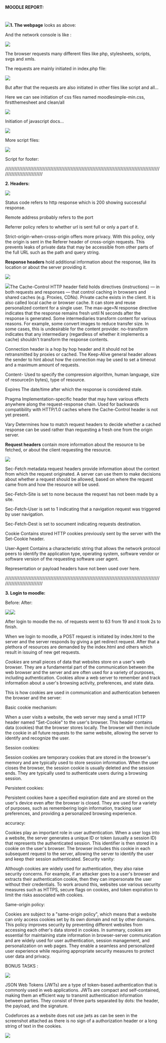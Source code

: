 **MOODLE REPORT:**

# 

![](media/4e1ba1d0c226e13672a44ad8e51125ab.png)**1. The webpage** looks as above:

And the network console is like :

![](media/32121791bd108e51f087dafa3ac365d6.png)

The browser requests many different files like php, stylesheets, scripts, svgs and xmls.

The requests are mainly initiated in index.php file:

![](media/23318fbd9b87d70cf918fc220cc096ce.png)

But after that the requests are also initiated in other files like script and all…

Here we can see initiation of css files named moodlesimple-min.css, firstthemesheet and clean/all

![](media/dc77d99f217350e8bd9d4306846dd227.png)

Initiation of javascript docs…

![](media/3390cef2cfc31f2b05dcb1a867a8ec6e.png)

More script files:

![](media/41f88db91586dd4c676f91be04101a49.png)

Script for footer:

///////////////////////////////////////////////////////////////////////////////////////////////////////////////////////////

**2. Headers:**

![](media/f5e0779cd2860950f382af7943c283f1.png)

Status code refers to http response which is 200 showing successful response.

Remote address probably refers to the port

Referrer policy refers to whether url is sent full or only a part of it.

Strict-origin-when-cross-origin offers more privacy. With this policy, only the origin is sent in the Referer header of cross-origin requests. This prevents leaks of private data that may be accessible from other parts of the full URL such as the path and query string.

**Response headers** hold additional information about the response, like its location or about the server providing it.

![](media/a7b3c3af3b3f1722daea52cb5b53e7ea.png)

![](media/bd5cd88dd433302d1d96aaa26dd73ea6.png)The Cache-Control HTTP header field holds directives (instructions) — in both requests and responses — that control caching in browsers and shared caches (e.g. Proxies, CDNs). Private cache exists in the client. It is also called local cache or browser cache. It can store and reuse personalized content for a single user. The max-age=N response directive indicates that the response remains fresh until N seconds after the response is generated. Some intermediaries transform content for various reasons. For example, some convert images to reduce transfer size. In some cases, this is undesirable for the content provider. no-transform indicates that any intermediary (regardless of whether it implements a cache) shouldn't transform the response contents.

Connection header is a hop by hop header and it should not be retransmitted by proxies or cached. The Keep-Alive general header allows the sender to hint about how the connection may be used to set a timeout and a maximum amount of requests.

Content- Used to specify the compression algorithm, human language, size of resource(in bytes), type of resource.

Expires The date/time after which the response is considered stale.

Pragma Implementation-specific header that may have various effects anywhere along the request-response chain. Used for backwards compatibility with HTTP/1.0 caches where the Cache-Control header is not yet present.

Vary Determines how to match request headers to decide whether a cached response can be used rather than requesting a fresh one from the origin server.

**Request headers** contain more information about the resource to be fetched, or about the client requesting the resource.

![](media/a38d5386f7293b9754f74c944e09a6a4.png)

Sec-Fetch metadata request headers provide information about the context from which the request originated. A server can use them to make decisions about whether a request should be allowed, based on where the request came from and how the resource will be used.

Sec-Fetch-Site is set to none because the request has not been made by a site.

Sec-Fetch-User is set to 1 indicating that a navigation request was triggered by user navigation.

Sec-Fetch-Dest is set to socument indicating requests destination.

Cookie Contains stored HTTP cookies previously sent by the server with the Set-Cookie header.

User-Agent Contains a characteristic string that allows the network protocol peers to identify the application type, operating system, software vendor or software version of the requesting software user agent.

Representation or payload headers have not been used over here.

///////////////////////////////////////////////////////////////////////////////////////////////////////////////////////////

**3. Login to moodle:**

Before: After:

![](media/1e615b8ceb8ef2f44b459d2301c5b6a8.png)![](media/492b927ff9aec21bd640bab95efb6c67.png)

After login to moodle the no. of requests went to 63 from 19 and it took 2s to finish.

When we login to moodle, a POST request is initiated by index.html to the server and the server responds by giving a get redirect request. After that a plethora of resources are demanded by the index.html and others which result in issuing of new get requests.

*Cookies* are small pieces of data that websites store on a user's web browser. They are a fundamental part of the communication between the web browser and the server and are often used for a variety of purposes, including authentication. Cookies allow a web server to remember and track information about a user's browsing activity, preferences, and state data.

This is how cookies are used in communication and authentication between the browser and the server:

Basic cookie mechanism:

When a user visits a website, the web server may send a small HTTP header named "Set-Cookie" to the user's browser. This header contains data (cookies) that the browser stores locally. The browser will then include the cookie in all future requests to the same website, allowing the server to identify and recognize the user.

Session cookies:

Session cookies are temporary cookies that are stored in the browser's memory and are typically used to store session information. When the user closes the browser, the session cookie is usually deleted and the session ends. They are typically used to authenticate users during a browsing session.

Persistent cookies:

Persistent cookies have a specified expiration date and are stored on the user's device even after the browser is closed. They are used for a variety of purposes, such as remembering login information, tracking user preferences, and providing a personalized browsing experience.

accuracy:

Cookies play an important role in user authentication. When a user logs into a website, the server generates a unique ID or token (usually a session ID) that represents the authenticated session. This identifier is then stored in a cookie on the user's browser. The browser includes this cookie in each subsequent request to the server, allowing the server to identify the user and keep their session authenticated. Security vanity:

Although cookies are widely used for authentication, they also raise security concerns. For example, if an attacker goes to a user's browser and extracts their authentication cookie, then they can impersonate the user without their credentials. To work around this, websites use various security measures such as HTTPS, secure flags on cookies, and token expiration to limit the risks associated with cookies.

Same-origin policy:

Cookies are subject to a "same-origin policy", which means that a website can only access cookies set by its own domain and not by other domains. This policy improves security by preventing different websites from accessing each other's data stored in cookies. In summary, cookies are essential for maintaining state information in browser-server communication and are widely used for user authentication, session management, and personalization on web pages. They enable a seamless and personalized user experience while requiring appropriate security measures to protect user data and privacy.

BONUS TASKS :

![](media/e7c3f49240a7673ca278a0511302fb8c.png)

JSON Web Tokens (JWTs) are a type of token-based authentication that is commonly used in web applications. JWTs are compact and self-contained, making them an efficient way to transmit authentication information between parties. They consist of three parts separated by dots: the header, the payload, and the signature.

Codeforces as a website does not use jwts as can be seen in the screenshot attached as there is no sign of a authorization header or a long string of text in the cookies.

![](media/13e4ea18513357843b1fa382cc76a8e7.png)
